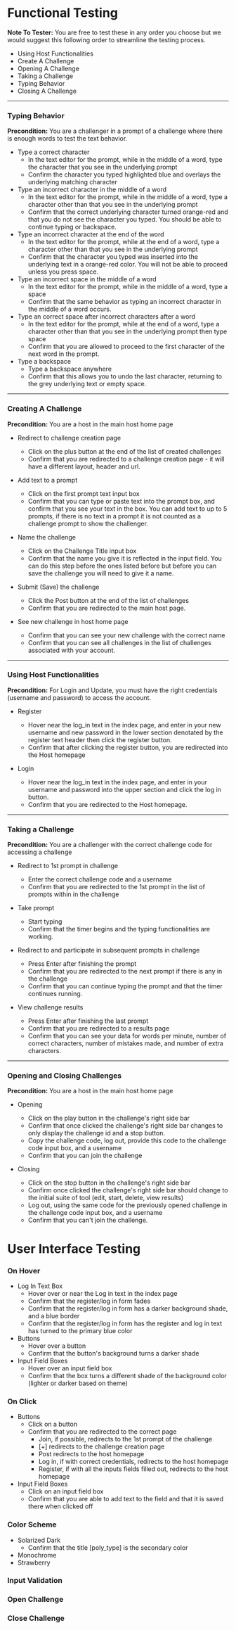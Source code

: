 # Functional Testing

**Note To Tester:** You are free to test these in any order you choose but we would suggest this following order to streamline the testing process.

- Using Host Functionalities
- Create A Challenge
- Opening A Challenge
- Taking a Challenge
- Typing Behavior
- Closing A Challenge

------

### Typing Behavior

**Precondition:** You are a challenger in a prompt of a challenge where there is enough words to test the text behavior.

- Type a correct character
  - In the text editor for the prompt, while in the middle of a word, type the character that you see in the underlying prompt
  - Confirm the character you typed highlighted blue and overlays the underlying matching character
- Type an incorrect character in the middle of a word
  - In the text editor for the prompt, while in the middle of a word, type a character other than that you see in the underlying prompt
  - Confirm that the correct underlying character turned orange-red and that you do not see the character you typed. You should be able to continue typing or backspace. 
- Type an incorrect character at the end of the word
  - In the text editor for the prompt, while at the end of a word, type a character other than that you see in the underlying prompt
  - Confirm that the character you typed was inserted into the underlying text in a orange-red color. You will not be able to proceed unless you press space.
- Type an incorrect space in the middle of a word
  - In the text editor for the prompt, while in the middle of a word, type a space 
  - Confirm that the same behavior as typing an incorrect character in the middle of a word occurs. 
- Type an correct space after incorrect characters after a word
  - In the text editor for the prompt, while at the end of a word, type a character other than that you see in the underlying prompt then type space 
  - Confirm that you are allowed to proceed to the first character of the next word in the prompt.
- Type a backspace
  - Type a backspace anywhere 
  - Confirm that this allows you to undo the last character, returning to the grey underlying text or empty space.


------

### Creating A Challenge

**Precondition:** You are a host in the main host home page

- Redirect to challenge creation page
  - Click on the plus button at the end of the list of created challenges
  - Confirm that you are redirected to a challenge creation page - it will have a different layout, header and url. 

- Add text to a prompt
  - Click on the first prompt text input box
  - Confirm that you can type or paste text into the prompt box, and confirm that you see your text in the box. You can add text to up to 5 prompts, if there is no text in a prompt it is not counted as a challenge prompt to show the challenger. 
- Name the challenge
  - Click on the Challenge Title input box
  - Confirm that the name you give it is reflected in the input field. You can do this step before the ones listed before but before you can save the challenge you will need to give it a name. 
- Submit (Save) the challenge
  - Click the Post button at the end of the list of challenges 
  - Confirm that you are redirected to the main host page.
- See new challenge in host home page
  - Confirm that you can see your new challenge with the correct name 
  - Confirm that you can see all challenges in the list of challenges associated with your account.

------

### Using Host Functionalities

**Precondition:** For Login and Update, you must have the right credentials (username and password) to access the account. 

- Register
  - Hover near the log_in text in the index page, and enter in your new username and new password in the lower section denotated by the register text header then click the register button. 
  - Confirm that after clicking the register button, you are redirected into the Host homepage

- Login
  - Hover near the log_in text in the index page, and enter in your username and password into the upper section and click the log in button. 
  - Confirm that you are redirected to the Host homepage.


------

### Taking a Challenge

**Precondition:** You are a challenger with the correct challenge code for accessing a challenge

- Redirect to 1st prompt in challenge
  - Enter the correct challenge code and a username
  - Confirm that you are redirected to the 1st prompt in the list of prompts within in the challenge

- Take prompt
  - Start typing
  - Confirm that the timer begins and the typing functionalities are working.

- Redirect to and participate in subsequent prompts in challenge
  - Press Enter after finishing the prompt
  - Confirm that you are redirected to the next prompt if there is any in the challenge
  - Confirm that you can continue typing the prompt and that the timer continues running.

- View challenge results
  - Press Enter after finishing the last prompt
  - Confirm that you are redirected to a results page
  - Confirm that you can see your data for words per minute, number of correct characters, number of mistakes made, and number of extra characters. 


------

### Opening and Closing Challenges

**Precondition:**  You are a host in the main host home page

- Opening 
  - Click on the play button in the challenge's right side bar
  - Confirm that once clicked the challenge's right side bar changes to only display the challenge id and a stop button. 
  - Copy the challenge code, log out, provide this code to the challenge code input box, and a username
  - Confirm that you can join the challenge

- Closing
  - Click on the stop button in the challenge's right side bar
  - Confirm once clicked the challenge's right side bar should change to the initial suite of tool (edit, start, delete, view results) 
  - Log out, using the same code for the previously opened challenge in the challenge code input box, and a username 
  - Confirm that you can't join the challenge.




# User Interface Testing

### On Hover

- Log In Text Box
  - Hover over or near the Log in text in the index page
  - Confirm that the register/log in form fades
  - Confirm that the register/log in form has a darker background shade, and a blue border
  - Confirm that the register/log in form has the register and log in text has turned to the primary blue color
- Buttons
  - Hover over a button
  - Confirm that the button's background turns a darker shade
- Input Field Boxes
  - Hover over an input field box
  - Confirm that the box turns a different shade of the background color (lighter or darker based on theme)

### On Click

- Buttons
  - Click on a button
  - Confirm that you are redirected to the correct page
    - Join, if possible, redirects to the 1st prompt of the challenge 
    - [+] redirects to the challenge creation page
    - Post redirects to the host homepage
    - Log in, if with correct credentials, redirects to the host homepage
    - Register, if with all the inputs fields filled out, redirects to the host homepage
- Input Field Boxes
  - Click on an input field box
  - Confirm that you are able to add text to the field and that it is saved there when clicked off

### Color Scheme

- Solarized Dark
  - Confirm that the title [poly_type] is the secondary color
- Monochrome
- Strawberry

### Input Validation

### Open Challenge

### Close Challenge